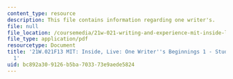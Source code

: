 ```yaml
---
content_type: resource
description: This file contains information regarding one writer's.
file: null
file_location: /coursemedia/21w-021-writing-and-experience-mit-inside-live-fall-2013/bc892a309126b5ba703373e9aede5824_MIT21W_021F13_OneWriter1.pdf
file_type: application/pdf
resourcetype: Document
title: '21W.021F13 MIT: Inside, Live: One Writer''s Beginnings 1 - Student Example
  1'
uid: bc892a30-9126-b5ba-7033-73e9aede5824
---
```

